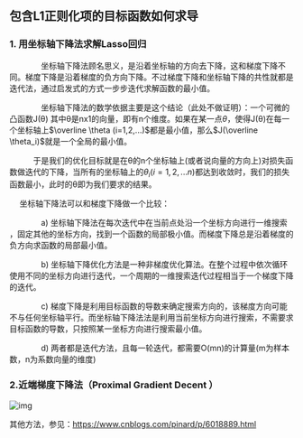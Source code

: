 ## 包含L1正则化项的目标函数如何求导

### 1. 用坐标轴下降法求解Lasso回归

　　　　坐标轴下降法顾名思义，是沿着坐标轴的方向去下降，这和梯度下降不同。梯度下降是沿着梯度的负方向下降。不过梯度下降和坐标轴下降的共性就都是迭代法，通过启发式的方式一步步迭代求解函数的最小值。

　　　　坐标轴下降法的数学依据主要是这个结论（此处不做证明）：一个可微的凸函数J(θ) 其中θ是nx1的向量，即有n个维度。如果在某一点$\theta$，使得J(θ)在每一个坐标轴上$\overline \theta (i=1,2,...)$都是最小值，那么$J(\overline \theta_i)$就是一个全局的最小值。

　　　于是我们的优化目标就是在θ的n个坐标轴上(或者说向量的方向上)对损失函数做迭代的下降，当所有的坐标轴上的$θ_i(i = 1,2,...n)$都达到收敛时，我们的损失函数最小，此时的θ即为我们要求的结果。

　		坐标轴下降法可以和梯度下降做一个比较：

　　　　a) 坐标轴下降法在每次迭代中在当前点处沿一个坐标方向进行一维搜索 ，固定其他的坐标方向，找到一个函数的局部极小值。而梯度下降总是沿着梯度的负方向求函数的局部最小值。

　　　　b) 坐标轴下降优化方法是一种非梯度优化算法。在整个过程中依次循环使用不同的坐标方向进行迭代，一个周期的一维搜索迭代过程相当于一个梯度下降的迭代。

　　　　c) 梯度下降是利用目标函数的导数来确定搜索方向的，该梯度方向可能不与任何坐标轴平行。而坐标轴下降法法是利用当前坐标方向进行搜索，不需要求目标函数的导数，只按照某一坐标方向进行搜索最小值。

　　　　d) 两者都是迭代方法，且每一轮迭代，都需要O(mn)的计算量(m为样本数，n为系数向量的维度)

### 2.近端梯度下降法（Proximal Gradient Decent ）

![img](https://img-blog.csdn.net/20170513151906755)

其他方法，参见：<https://www.cnblogs.com/pinard/p/6018889.html>